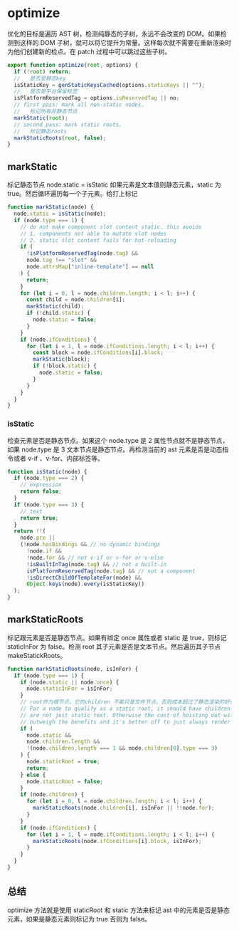 # optimize

优化的目标是遍历 AST 树，检测纯静态的子树，永远不会改变的 DOM。如果检测到这样的 DOM 子树，就可以将它提升为常量。这样每次就不需要在重新渲染时为他们创建新的检点。在 patch 过程中可以跳过这些子树。

```js
export function optimize(root, options) {
  if (!root) return;
  //   是否是静态key
  isStaticKey = genStaticKeysCached(options.staticKeys || "");
  //   是否是平台保留标签
  isPlatformReservedTag = options.isReservedTag || no;
  // first pass: mark all non-static nodes.
  //   标记所有非静态节点
  markStatic(root);
  // second pass: mark static roots.
  //   标记静态roots
  markStaticRoots(root, false);
}
```

## markStatic

标记静态节点 node.static = isStatic 如果元素是文本值则静态元素，static 为 true。然后循环遍历每一个子元素。给打上标记

```js
function markStatic(node) {
  node.static = isStatic(node);
  if (node.type === 1) {
    // do not make component slot content static. this avoids
    // 1. components not able to mutate slot nodes
    // 2. static slot content fails for hot-reloading
    if (
      !isPlatformReservedTag(node.tag) &&
      node.tag !== "slot" &&
      node.attrsMap["inline-template"] == null
    ) {
      return;
    }
    for (let i = 0, l = node.children.length; i < l; i++) {
      const child = node.children[i];
      markStatic(child);
      if (!child.static) {
        node.static = false;
      }
    }
    if (node.ifConditions) {
      for (let i = 1, l = node.ifConditions.length; i < l; i++) {
        const block = node.ifConditions[i].block;
        markStatic(block);
        if (!block.static) {
          node.static = false;
        }
      }
    }
  }
}
```

### isStatic

检查元素是否是静态节点。如果这个 node.type 是 2 属性节点就不是静态节点，如果 node.type 是 3 文本节点是静态节点。再检测当前的 ast 元素是否是动态指令或者 v-if 、v-for、内部标签等。

```js
function isStatic(node) {
  if (node.type === 2) {
    // expression
    return false;
  }
  if (node.type === 3) {
    // text
    return true;
  }
  return !!(
    node.pre ||
    (!node.hasBindings && // no dynamic bindings
      !node.if &&
      !node.for && // not v-if or v-for or v-else
      !isBuiltInTag(node.tag) && // not a built-in
      isPlatformReservedTag(node.tag) && // not a component
      !isDirectChildOfTemplateFor(node) &&
      Object.keys(node).every(isStaticKey))
  );
}
```

## markStaticRoots

标记跟元素是否是静态节点。如果有绑定 once 属性或者 static 是 true，则标记 staticInFor 为 false。检测 root 其子元素是否是文本节点。然后遍历其子节点 makeStatickRoots。

```js
function markStaticRoots(node, isInFor) {
  if (node.type === 1) {
    if (node.static || node.once) {
      node.staticInFor = isInFor;
    }
    // root作为根节点，它的children 不能只是文件节点。否则成本超过了静态渲染的好处，所以还不如采用全新渲染的方式。
    // For a node to qualify as a static root, it should have children that
    // are not just static text. Otherwise the cost of hoisting out will
    // outweigh the benefits and it's better off to just always render it fresh.
    if (
      node.static &&
      node.children.length &&
      !(node.children.length === 1 && node.children[0].type === 3)
    ) {
      node.staticRoot = true;
      return;
    } else {
      node.staticRoot = false;
    }
    if (node.children) {
      for (let i = 0, l = node.children.length; i < l; i++) {
        markStaticRoots(node.children[i], isInFor || !!node.for);
      }
    }
    if (node.ifConditions) {
      for (let i = 1, l = node.ifConditions.length; i < l; i++) {
        markStaticRoots(node.ifConditions[i].block, isInFor);
      }
    }
  }
}
```

## 总结

optimize 方法就是使用 staticRoot 和 static 方法来标记 ast 中的元素是否是静态元素，如果是静态元素则标记为 true 否则为 false。
